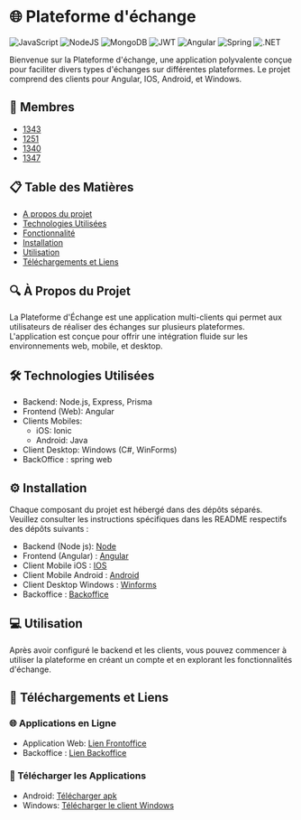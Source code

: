 # 🌐 Plateforme d'échange

![JavaScript](https://img.shields.io/badge/javascript-%23323330.svg?style=for-the-badge&logo=javascript&logoColor=%23F7DF1E)
![NodeJS](https://img.shields.io/badge/node.js-6DA55F?style=for-the-badge&logo=node.js&logoColor=white)
![MongoDB](https://img.shields.io/badge/MongoDB-%234ea94b.svg?style=for-the-badge&logo=mongodb&logoColor=white)
![JWT](https://img.shields.io/badge/JWT-black?style=for-the-badge&logo=JSON%20web%20tokens)
![Angular](https://img.shields.io/badge/Angular-0F0F11?style=for-the-badge&logo=angular&logoColor=red&textColor=red)
![Spring](https://img.shields.io/badge/Spring-6DB33F?style=for-the-badge&logo=spring&logoColor=white)
![.NET](https://img.shields.io/badge/.NET-512BD4?style=for-the-badge&logo=.net&logoColor=white)

Bienvenue sur la Plateforme d'échange, une application polyvalente conçue pour faciliter divers types d'échanges sur différentes plateformes. Le projet comprend des clients pour Angular, IOS, Android, et Windows.
## 🤝 Membres 
- [1343]()
- [1251]()
- [1340]()
- [1347]()

## 📋 Table des Matières

- [A propos du projet](#-à-propos-du-projet)
- [Technologies Utilisées](#️-technologies-utilisées) 
- [Fonctionnalité](#-fonctionnalités) 
- [Installation](#️-installation) 
- [Utilisation](#-utilisation)
- [Téléchargements et Liens](#-téléchargements-et-liens)


## 🔍 À Propos du Projet

La Plateforme d'Échange est une application multi-clients qui permet aux utilisateurs de réaliser des échanges sur plusieurs plateformes. L'application est conçue pour offrir une intégration fluide sur les environnements web, mobile, et desktop.

## 🛠️ Technologies Utilisées

- Backend: Node.js, Express, Prisma
- Frontend (Web): Angular
- Clients Mobiles:
    - iOS: Ionic
    - Android: Java
- Client Desktop: Windows (C#, WinForms)
- BackOffice : spring web


## ⚙️ Installation

Chaque composant du projet est hébergé dans des dépôts séparés. Veuillez consulter les instructions spécifiques dans les README respectifs des dépôts suivants :
- Backend (Node js): [Node](https://github.com/ace34TT/mbds-10-tpt-barter-backend)
- Frontend (Angular) : [Angular](https://github.com/ETU1340/mbdsp10-tpt-barter-frontend-Angular)
- Client Mobile iOS : [IOS](https://github.com/ace34TT/mbds-10-tpt-barter-mobile-ios)
- Client Mobile Android : [Android](https://github.com/Lacoste27/mbdsp10-tpt-barter-mobile-android)
- Client Desktop Windows : [Winforms](https://github.com/Lacoste27/mbdsp10-tpt-barter-winforms)
- Backoffice : [Backoffice](https://github.com/890Tom/mbdsp10-tpt-barter-spring-web)

## 💻 Utilisation

Après avoir configuré le backend et les clients, vous pouvez commencer à utiliser la plateforme en créant un compte et en explorant les fonctionnalités d'échange.

## 🔗 Téléchargements et Liens

### 🌐 Applications en Ligne
- Application Web: [Lien Frontoffice](#)
- Backoffice : [Lien Backoffice](#)

### 📱 Télécharger les Applications
- Android: [Télécharger apk](#)
- Windows: [Télécharger le client Windows](#)
